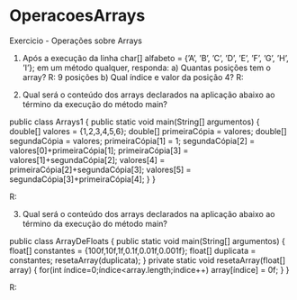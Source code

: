 # OperacoesArrays
Exercicio - Operações sobre Arrays

1. Após a execução da linha char[] alfabeto = {’A’, ’B’, ’C’, ’D’, ’E’, ’F’, ’G’, ’H’, ’I’}; em um método qualquer, responda:
a) Quantas posições tem o array?
R: 9 posições
b) Qual índice e valor da posição 4?
R: 

2. Qual será o conteúdo dos arrays declarados na aplicação abaixo ao término da execução do método main?

public class Arrays1
{
  public static void main(String[] argumentos)
  {
    double[] valores = {1,2,3,4,5,6};
    double[] primeiraCópia = valores;
    double[] segundaCópia = valores;
    primeiraCópia[1] = 1;
    segundaCópia[2] = valores[0]+primeiraCópia[1];
    primeiraCópia[3] = valores[1]+segundaCópia[2];
    valores[4] = primeiraCópia[2]+segundaCópia[3];
    valores[5] = segundaCópia[3]+primeiraCópia[4];
  }
}

R:

3. Qual será o conteúdo dos arrays declarados na aplicação abaixo ao término da execução do método main?

public class ArrayDeFloats
{
    public static void main(String[] argumentos)
    {
        float[] constantes = {100f,10f,1f,0.1f,0.01f,0.001f};
        float[] duplicata = constantes;
        resetaArray(duplicata);
    }
    private static void resetaArray(float[] array)
    {
        for(int índice=0;índice<array.length;índice++)
          array[índice] = 0f;
    }
}

R:
